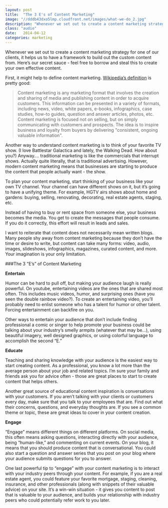 ```yaml
---
layout: post
title:  "The 3 E's of Content Marketing"
image: "//dddb43dxo5lmp.cloudfront.net/images/what-we-do_2.jpg"
description: "Whenever we set out to create a content marketing strategy for one of our clients, it helps us to have a framework to build out the custom content from. Here’s our secret sauce - feel free to borrow and steal this to create your own effective content."
class: "audio"
date:   2014-04-12
categories: marketing
---
```


Whenever we set out to create a content marketing strategy for one of our clients, it helps us to have a framework to build out the custom content from. Here’s our secret sauce - feel free to borrow and steal this to create your own effective content.

First, it might help to define content marketing. [Wikipedia’s definition](http://en.wikipedia.org/wiki/Content_marketing) is pretty good:

<blockquote>
	Content marketing is any marketing format that involves the creation and sharing of media and publishing content in order to acquire customers. This information can be presented in a variety of formats, including news, video, white papers, e-books, infographics, case studies, how-to guides, question and answer articles, photos, etc.
	Content marketing is focused not on selling, but on simply communicating with customers and prospects. The idea is to inspire business and loyalty from buyers by delivering "consistent, ongoing valuable information".
	</blockquote>
	
Another way to understand content marketing is to think of your favorite TV show. (I love Battlestar Galactica and lately, the Walking Dead. How about you?) Anyway…. traditional marketing is like the commercials that interrupt shows. Actually quite literally, that is traditional advertising. However, modern content marketing means that businesses are starting to produce the content that people actually want - the show. 

To plan your content marketing, start thinking of your business like your own TV channel. Your channel can have different shows on it, but it’s going to have a unifying theme. For example, HGTV airs shows about home and gardens: buying, selling, renovating, decorating, real estate agents, staging, etc. 

Instead of having to buy or rent space from someone else, your business becomes the media. You get to create the messages that people consume. If you do it correctly, this effort will result in leads and sales. 

I want to reiterate that content does not necessarily mean written blogs. Many people shy away from content marketing because they don’t have the time or desire to write, but content can take many forms: video, audio, images, slideshows, infographics, magazines, curated content, and more. Your imagination is your only limitation.

###The 3 “E’s” of Content Marketing

**Entertain**

Humor can be hard to pull off, but making your audience laugh is really powerful. On youtube, entertaining videos are the ones that are shared most often. This includes music videos, humor, and surprising ones (have you seen the double rainbow video?). To create an entertaining video, you’ll probably need to enlist someone who has a talent for humor or other talent. Forcing entertainment can backfire on you. 

Other ways to entertain your audience that don’t include finding professional a comic or singer to help promote your business could be talking about your industry’s smelly armpits (whatever that may be…), using beautiful imagery, well designed graphics, or using colorful language to accomplish the second “E.”

**Educate**

Teaching and sharing knowledge with your audience is the easiest way to start creating content. As a professional, you know a lot more than the average person about your job and related topics. I’m sure your family and friends ask you for advice often - those are great places to start to create content that helps others. 

Another great source of educational content inspiration is conversations with your customers. If you aren’t talking with your clients or customers every day, make sure that you talk to your employees that are. Find out what their concerns, questions, and everyday thoughts are. If you see a common theme or topic, these are great ideas to cover in your content creation. 

**Engage**

“Engage” means different things on different platforms. On social media, this often means asking questions, interacting directly with your audience, being “human-like,” and commenting on current events. On your blog, it means that you should produce content that is conversational. You could also start a question and answer series that you post on your blog where your audience submits questions for you to answer. 

One last powerful tip to “engage” with your content marketing is to interact with your industry peers through your content. For example, if you are a real estate agent, you could feature your favorite mortgage, staging, cleaning, insurance, and other professionals (along with snippets of their valuable advice) on your site. It’s a win-win situation - it gives you content to post that is valuable to your audience, and builds your relationship with industry peers who could potentially refer work to you later.

